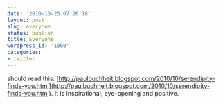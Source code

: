```yaml
---
date: '2010-10-25 07:26:18'
layout: post
slug: everyone
status: publish
title: Everyone
wordpress_id: '1060'
categories:
- twitter
---
```


should read this: [http://paulbuchheit.blogspot.com/2010/10/serendipity-finds-you.html](http://paulbuchheit.blogspot.com/2010/10/serendipity-finds-you.html). It is inspirational, eye-opening and positive.
